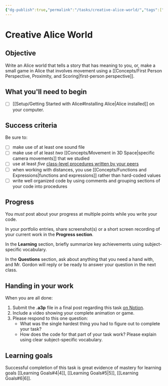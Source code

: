 ```yaml
---
{"dg-publish":true,"permalink":"/tasks/creative-alice-world/","tags":["A1.1","A1.2","A1.3","C1.1","C1.2","C1.3","C1.4","C1.5","C2.3","C2.4","C2.5","C2.7","C3.1","C3.2","C3.3","C3.4"],"dgHomeLink":true,"dgShowToc":true}
---
```


# Creative Alice World

## Objective
Write an Alice world that tells a story that has meaning to you, or, make a small game in Alice that involves movement using a [[Concepts/First Person Perspective, Proximity, and Scoring\|first-person perspective]].

## What you'll need to begin
- [ ] [[Setup/Getting Started with Alice#Installing Alice\|Alice installed]] on your computer.

## Success criteria

Be sure to:

- [ ] make use of at least one sound file
- [ ] make use of at least *two* [[Concepts/Movement in 3D Space\|specific camera movements]] that we studied
- [ ] use at least *five* [class-level procedures written by your peers](https://docs.google.com/document/d/1JM61FLf4z4QyV-vSMU70yps59xhMvciPA8UysN_kFyE/edit)
- [ ] when working with distances, you use [[Concepts/Functions and Expressions\|functions and expressions]] rather than hard-coded values
- [ ] write well organized code by using comments and grouping sections of your code into procedures

## Progress

You *must* post about your progress at multiple points while you write your code.

In your portfolio entries, share screenshot(s) or a short screen recording of your current work in the **Progress section**.

In the **Learning** section, briefly summarize key achievements using subject-specific vocabulary.

In the **Questions** section, ask about anything that you need a hand with, and Mr. Gordon will reply or be ready to answer your question in the next class.

## Handing in your work

When you are all done:

1. Submit the **.a3p** file in a final post regarding this task [on Notion](https://notion.so).
2. Include a video showing your complete animation or game.
3. Please respond to this one question:
	- What was the single hardest thing you had to figure out to complete your task?
	- How does the code for that part of your task work? Please explain using clear subject-specific vocabulary.

## Learning goals
Successful completion of this task is great evidence of mastery for learning goals [[Learning Goals#4\|4]], [[Learning Goals#5\|5]], [[Learning Goals#6\|6]].